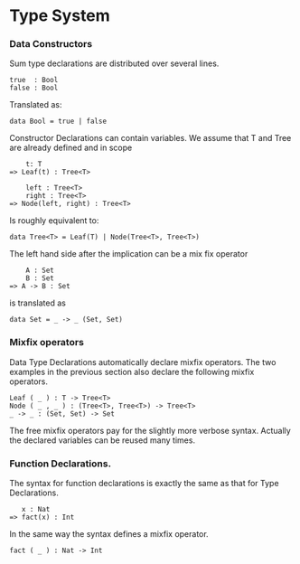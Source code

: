 # Type System

### Data Constructors
Sum type declarations are distributed over several lines.
```
true  : Bool
false : Bool
```
Translated as:
```
data Bool = true | false
```

Constructor Declarations can contain variables. We assume that T and Tree<T> are already defined and in scope
```
    t: T
=> Leaf(t) : Tree<T>

    left : Tree<T>
    right : Tree<T>
=> Node(left, right) : Tree<T>
```
Is roughly equivalent to:

```
data Tree<T> = Leaf(T) | Node(Tree<T>, Tree<T>)
```

The left hand side after the implication can be a mix fix operator
```
    A : Set
    B : Set
=> A -> B : Set
```
is translated as
```
data Set = _ -> _ (Set, Set)
```


### Mixfix operators
Data Type Declarations automatically declare mixfix operators. The two examples in the previous section also declare the
following mixfix operators.

```
Leaf ( _ ) : T -> Tree<T>
Node ( _ , _ ) : (Tree<T>, Tree<T>) -> Tree<T>
_ -> _ : (Set, Set) -> Set
```
The free mixfix operators pay for the slightly more verbose syntax. Actually the declared variables can be reused many times.


### Function Declarations.
The syntax for function declarations is exactly the same as that for Type Declarations.
```
   x : Nat
=> fact(x) : Int
```
In the same way the syntax defines a mixfix operator.
```
fact ( _ ) : Nat -> Int
```

